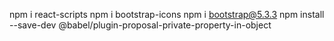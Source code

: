 
npm i react-scripts
npm i bootstrap-icons
npm i bootstrap@5.3.3
npm install --save-dev @babel/plugin-proposal-private-property-in-object
